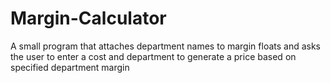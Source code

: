 # Margin-Calculator
A small program that attaches department names to margin floats and asks the user to enter a cost and department to generate a price based on specified department margin
